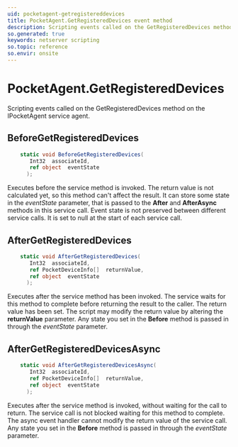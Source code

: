 ```yaml
---
uid: pocketagent-getregistereddevices
title: PocketAgent.GetRegisteredDevices event method
description: Scripting events called on the GetRegisteredDevices method on the PocketAgent service agent.
so.generated: true
keywords: netserver scripting
so.topic: reference
so.envir: onsite
---
```

# PocketAgent.GetRegisteredDevices

Scripting events called on the <see cref='M:IPocketAgent.GetRegisteredDevices'>GetRegisteredDevices</see> method on the <see cref='IPocketAgent'>IPocketAgent</see>  service agent.

## BeforeGetRegisteredDevices
```cs
    static void BeforeGetRegisteredDevices(
       Int32  associateId,
       ref object  eventState
      );
```
Executes before the service method is invoked.
The return value is not calculated yet, so this method can't affect the result.
It can store some state in the *eventState* parameter, that is passed to the **After** and **AfterAsync** methods in this service call.
Event state is not preserved between different service calls. It is set to null at the start of each service call.
## AfterGetRegisteredDevices
```cs
    static void AfterGetRegisteredDevices(
       Int32  associateId,
       ref PocketDeviceInfo[]  returnValue,
       ref object  eventState
      );
```
Executes after the service method has been invoked. The service waits for this method to complete before returning the result to the caller.
The return value has been set. The script may modify the return value by altering the **returnValue** parameter.
Any state you set in the **Before** method is passed in through the *eventState* parameter.
## AfterGetRegisteredDevicesAsync
```cs
    static void AfterGetRegisteredDevicesAsync(
       Int32  associateId,
       ref PocketDeviceInfo[]  returnValue,
       ref object  eventState
      );
```
Executes after the service method is invoked, without waiting for the call to return.
The service call is not blocked waiting for this method to complete.
The async event handler cannot modify the return value of the service call.
Any state you set in the **Before** method is passed in through the *eventState* parameter.

